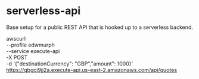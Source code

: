 # serverless-api

Base setup for a public REST API that is hooked up to a serverless backend.

awscurl \
  --profile edwmurph \
  --service execute-api \
  -X POST \
  -d '{"destinationCurrency": "GBP","amount": 1000}' \
  https://qbgcj9jj2a.execute-api.us-east-2.amazonaws.com/api/quotes
